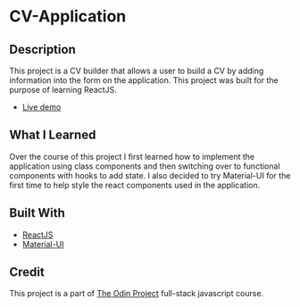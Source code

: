 # CV-Application

## Description
This project is a CV builder that allows a user to build a CV by adding information into the form on the application. This project was built for the purpose of learning ReactJS.
* [Live demo](https://adkenney.github.io/CV-Application/)
## What I Learned
Over the course of this project I first learned how to implement the application using class components and then switching over to functional components with hooks to add state. I also decided to try Material-UI for the first time to help style the react components used in the application.
## Built With
* [ReactJS](https://reactjs.org/)
* [Material-UI](https://mui.com/)
## Credit
This project is a part of [The Odin Project](https://www.theodinproject.com/) full-stack javascript course.
